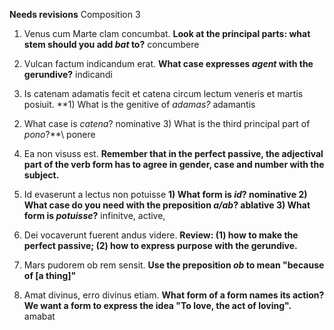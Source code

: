 **Needs revisions**
Composition 3

1. Venus cum Marte clam concumbat. **Look at the principal parts: what stem  should you add *bat* to?** concumbere

2. Vulcan factum indicandum erat.  **What case expresses *agent* with the gerundive?** indicandi

3. Is catenam adamatis fecit et catena circum lectum veneris et martis posiuit.  **1) What is the genitive of *adamas?*       adamantis
2) What case is *catena*? nominative 3) What is the third principal part of *pono*?**\ ponere

4. Ea non visuss est.  **Remember that in the perfect passive, the adjectival part of the verb form has to agree in gender, case and number with the subject.**

5. Id evaserunt a lectus non potuisse  **1) What form is *id*? nominative 2) What case do you need with the preposition *a/ab*? ablative 3) What form is *potuisse*?** infinitve, active,

6. Dei vocaverunt fuerent andus videre.  **Review: (1) how to make the perfect passive; (2) how to express purpose with the gerundive.**

7. Mars pudorem ob rem sensit.  **Use the preposition *ob* to mean "because of [a thing]"**

8. Amat divinus, erro divinus etiam.  **What form of a form names its action?  We want a form to express the idea "To love, the act of loving".** amabat
